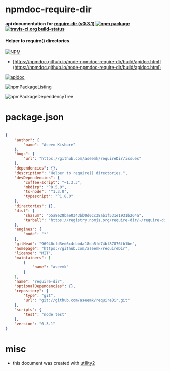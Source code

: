 # npmdoc-require-dir

#### api documentation for  [require-dir (v0.3.1)](https://github.com/aseemk/requireDir)  [![npm package](https://img.shields.io/npm/v/npmdoc-require-dir.svg?style=flat-square)](https://www.npmjs.org/package/npmdoc-require-dir) [![travis-ci.org build-status](https://api.travis-ci.org/npmdoc/node-npmdoc-require-dir.svg)](https://travis-ci.org/npmdoc/node-npmdoc-require-dir)

#### Helper to require() directories.

[![NPM](https://nodei.co/npm/require-dir.png?downloads=true&downloadRank=true&stars=true)](https://www.npmjs.com/package/require-dir)

- [https://npmdoc.github.io/node-npmdoc-require-dir/build/apidoc.html](https://npmdoc.github.io/node-npmdoc-require-dir/build/apidoc.html)

[![apidoc](https://npmdoc.github.io/node-npmdoc-require-dir/build/screenCapture.buildCi.browser.%252Ftmp%252Fbuild%252Fapidoc.html.png)](https://npmdoc.github.io/node-npmdoc-require-dir/build/apidoc.html)

![npmPackageListing](https://npmdoc.github.io/node-npmdoc-require-dir/build/screenCapture.npmPackageListing.svg)

![npmPackageDependencyTree](https://npmdoc.github.io/node-npmdoc-require-dir/build/screenCapture.npmPackageDependencyTree.svg)



# package.json

```json

{
    "author": {
        "name": "Aseem Kishore"
    },
    "bugs": {
        "url": "https://github.com/aseemk/requireDir/issues"
    },
    "dependencies": {},
    "description": "Helper to require() directories.",
    "devDependencies": {
        "coffee-script": "~1.3.3",
        "mkdirp": "^0.5.0",
        "ts-node": "^1.3.0",
        "typescript": "^1.8.0"
    },
    "directories": {},
    "dist": {
        "shasum": "b5a8e28bae0343bb0d0cc38ab1f531e1931b264a",
        "tarball": "https://registry.npmjs.org/require-dir/-/require-dir-0.3.1.tgz"
    },
    "engines": {
        "node": "*"
    },
    "gitHead": "96940cfd3ed6c4cbbda18da5fd74bf87876fb1be",
    "homepage": "https://github.com/aseemk/requireDir",
    "license": "MIT",
    "maintainers": [
        {
            "name": "aseemk"
        }
    ],
    "name": "require-dir",
    "optionalDependencies": {},
    "repository": {
        "type": "git",
        "url": "git://github.com/aseemk/requireDir.git"
    },
    "scripts": {
        "test": "node test"
    },
    "version": "0.3.1"
}
```



# misc
- this document was created with [utility2](https://github.com/kaizhu256/node-utility2)
